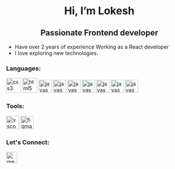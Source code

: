 
<h1 align="center">Hi, I’m Lokesh</h1>
<h2 align="center">Passionate Frontend developer</h2>


- Have over 2 years of experience Working as a React developer 
- I love exploring new technologies. 

<h3>Languages:</h3>
<section>
<img src="https://cdn.jsdelivr.net/gh/devicons/devicon@master/icons/css3/css3-original-wordmark.svg" alt="css3" width="40" height="40"/>
<img src="https://cdn.jsdelivr.net/gh/devicons/devicon@master/icons/html5/html5-original-wordmark.svg" alt="html5" width="40" height="40"/>
<img src="https://cdn.jsdelivr.net/gh/devicons/devicon@master/icons/sass/sass-original.svg" alt="javascript" width="35" height="35"/>
<img src="https://cdn.jsdelivr.net/gh/devicons/devicon@master/icons/bootstrap/bootstrap-original.svg" alt="javascript" width="35" height="35"/>
<img src="https://cdn.jsdelivr.net/gh/devicons/devicon@master/icons/javascript/javascript-original.svg" alt="javascript" width="35" height="35"/>
<img src="https://cdn.jsdelivr.net/gh/devicons/devicon@master/icons/react/react-original.svg" alt="javascript" width="35" height="35"/>
<img src="https://cdn.jsdelivr.net/gh/devicons/devicon@master/icons/vue/vue.svg" alt="javascript" width="35" height="35"/>
<img src="https://cdn.jsdelivr.net/gh/devicons/devicon@master/icons/redux/redux-original.svg" alt="javascript" width="35" height="35"/>
<img src="https://cdn.jsdelivr.net/gh/devicons/devicon@master/icons/webpack/webpack-original.svg" alt="javascript" width="35" height="35"/>
<section>
  
<h3>Tools:</h3>
<section>
 <img src="https://cdn.jsdelivr.net/gh/devicons/devicon/icons/vscode/vscode-original.svg" alt="vscode" width="35" height="35"/>
 <img src="https://cdn.jsdelivr.net/gh/devicons/devicon/icons/figma/figma-original.svg" alt="figma" width="35" height="35"/>
</section>
  

<h3>Let's Connect:</h3>
<p><a href="https://www.linkedin.com/in/lokesh-padmanabhan/" target="_blank"><img align="center" src="https://cdn.jsdelivr.net/gh/devicons/devicon/icons/linkedin/linkedin-original.svg" alt="me in linkedin" height="auto" width="30"/></a></p>

